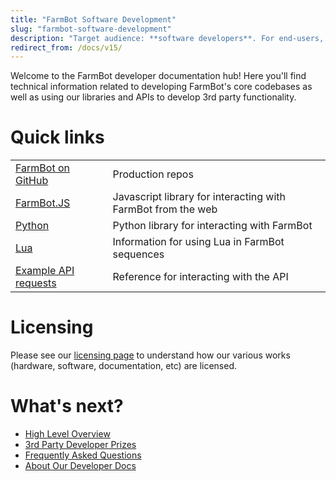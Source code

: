 ```yaml
---
title: "FarmBot Software Development"
slug: "farmbot-software-development"
description: "Target audience: **software developers**. For end-users, see [FarmBot Software Documentation](https://software.farm.bot/docs)."
redirect_from: /docs/v15/
---
```


Welcome to the FarmBot developer documentation hub! Here you'll find technical information related to developing FarmBot's core codebases as well as using our libraries and APIs to develop 3rd party functionality.

# Quick links

|                                                |   |
|------------------------------------------------|---|
|[FarmBot on GitHub](http://github.farm.bot) |Production repos
|[FarmBot.JS](/farmbot-js.md)                |Javascript library for interacting with FarmBot from the web
|[Python](../python/intro.md)          |Python library for interacting with FarmBot
|[Lua](../lua/intro.md)                             |Information for using Lua in FarmBot sequences
|[Example API requests](/web-app/api-docs.md)|Reference for interacting with the API

# Licensing

Please see our [licensing page](http://licensing.farm.bot/) to understand how our various works (hardware, software, documentation, etc) are licensed.

# What's next?

 * [High Level Overview](farmbot-software-development/high-level-overview.md)
 * [3rd Party Developer Prizes](farmbot-software-development/3rd-party-developer-prizes.md)
 * [Frequently Asked Questions](farmbot-software-development/faq.md)
 * [About Our Developer Docs](farmbot-software-development/about.md)
